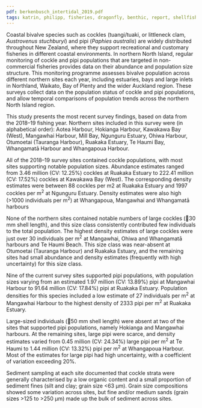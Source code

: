 ```yaml
---
pdf: berkenbusch_intertidal_2019.pdf
tags: katrin, philipp, fisheries, dragonfly, benthic, report, shellfish
---
```

Coastal bivalve species such as cockles (tuangi/tuaki, or littleneck clam, *Austrovenus stuchburyi*)
and pipi (*Paphies australis*) are widely distributed throughout New Zealand, where they support recreational
and customary fisheries in different coastal environments. In northern North Island, regular monitoring
of cockle and pipi populations that are targeted in non-commercial fisheries provides data on their
abundance and population size structure. This monitoring programme assesses bivalve population across
different northern sites each year, including estuaries, bays and large inlets in Northland, Waikato, Bay
of Plenty and the wider Auckland region. These surveys collect data on the population status of cockle
and pipi populations, and allow temporal comparisons of population trends across the northern North
Island region.

This study presents the most recent survey findings, based on data from the 2018–19 fishing year.
Northern sites included in this survey were (in alphabetical order): Aotea Harbour, Hokianga Harbour,
Kawakawa Bay (West), Mangawhai Harbour, Mill Bay, Ngunguru Estuary, Ohiwa Harbour, Otumoetai
(Tauranga Harbour), Ruakaka Estuary, Te Haumi Bay, Whangamatā Harbour and Whangapoua Harbour.

All of the 2018–19 survey sites contained cockle populations, with most sites supporting notable population
sizes. Abundance estimates ranged from 3.46 million (CV: 12.25%) cockles at Ruakaka Estuary
to 222.41 million (CV: 17.52%) cockles at Kawakawa Bay (West). The corresponding density estimates
were between 88 cockles per m2 at Ruakaka Estuary and 1997 cockles per m<sup>2</sup> at Ngunguru Estuary.
Density estimates were also high (>1000 individuals per m<sup>2</sup>) at Whangapoua, Mangawhai and
Whangamatā harbours

None of the northern sites contained notable numbers of large cockles (30 mm shell length), and this
size class consistently contributed few individuals to the total population. The highest density estimates
of large cockles were just over 30 individuals per m<sup>2</sup> at Mangawhai, Ohiwa and Whangamatā harbours
and Te Haumi Beach. This size class was near-absent at Otumoetai (Tauranga Harbour) and Ruakaka
Estuary, and the remaining sites had small abundance and density estimates (frequently with high uncertainty)
for this size class.

Nine of the current survey sites supported pipi populations, with population sizes varying from an estimated
1.97 million (CV: 13.89%) pipi at Mangawhai Harbour to 91.64 million (CV: 17.84%) pipi at
Ruakaka Estuary. Population densities for this species included a low estimate of 27 individuals per m<sup>2</sup>
at Mangawhai Harbour to the highest density of 2333 pipi per m<sup>2</sup> at Ruakaka Estuary.

Large-sized individuals (50 mm shell length) were absent at two of the sites that supported pipi populations,
namely Hokianga and Mangawhai harbours. At the remaining sites, large pipi were scarce, and
density estimates varied from 0.45 million (CV: 24.34%) large pipi per m<sup>2</sup> at Te Haumi to 1.44 million
(CV: 13.32%) pipi per m<sup>2</sup> at Whangapoua Harbour. Most of the estimates for large pipi had high
uncertainty, with a coefficient of variation exceeding 20%.

Sediment sampling at each site documented that cockle strata were generally characterised by a low
organic content and a small proportion of sediment fines (silt and clay; grain size <63 μm). Grain size
compositions showed some variation across sites, but fine and/or medium sands (grain sizes >125 to >250 μm)
made up the bulk of sediment across sites.
